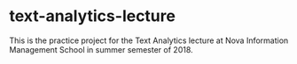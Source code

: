 # text-analytics-lecture
This is the practice project for the Text Analytics lecture at Nova Information Management School in summer semester of 2018.

